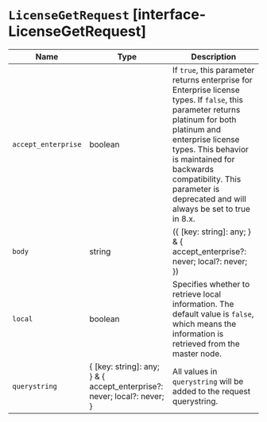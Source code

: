 # `LicenseGetRequest` [interface-LicenseGetRequest]

| Name | Type | Description |
| - | - | - |
| `accept_enterprise` | boolean | If `true`, this parameter returns enterprise for Enterprise license types. If `false`, this parameter returns platinum for both platinum and enterprise license types. This behavior is maintained for backwards compatibility. This parameter is deprecated and will always be set to true in 8.x. |
| `body` | string | ({ [key: string]: any; } & { accept_enterprise?: never; local?: never; }) | All values in `body` will be added to the request body. |
| `local` | boolean | Specifies whether to retrieve local information. The default value is `false`, which means the information is retrieved from the master node. |
| `querystring` | { [key: string]: any; } & { accept_enterprise?: never; local?: never; } | All values in `querystring` will be added to the request querystring. |
